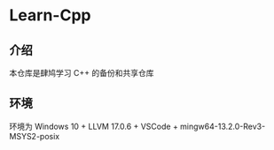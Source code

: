 # Learn-Cpp

## 介绍

本仓库是肆鸠学习 C++ 的备份和共享仓库

## 环境

环境为 Windows 10 + LLVM 17.0.6 + VSCode + mingw64-13.2.0-Rev3-MSYS2-posix
